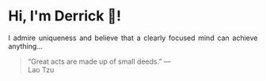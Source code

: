 # Hi, I'm Derrick 👋!
<p align="justify">I admire uniqueness and believe that a clearly focused mind can achieve anything...</p> 
<!-- #quote-start -->
<blockquote>&ldquo;Great acts are made up of small deeds.&rdquo; &mdash; <footer>Lao Tzu</footer></blockquote>
<!-- #quote-end -->

